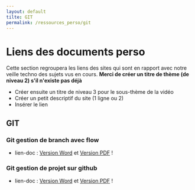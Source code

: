 ```yaml
---
layout: default
tilte: GIT
permalink: /ressources_perso/git
---
```


# Liens des documents perso

Cette section regroupera les liens des sites qui sont en rapport avec notre veille techno des sujets vus en cours.
**Merci de créer un titre de thème (de niveau 2) s'il n'existe pas déjà**

* Créer ensuite un titre de niveau 3 pour le sous-thème de la vidéo
* Créer un petit descriptif du site (1 ligne ou 2)
* Insérer le lien  

## GIT

### Git gestion de branch avec flow

* lien-doc : [Version Word][GIT-01] et [Version PDF][GIT-02] !

[GIT-01]: GIT/VERSIONS-DOC/git-gestion-de-branche-avec-flow.docx

[GIT-02]: GIT/VERSIONS-PDF/git-gestion-de-branche-avec-flow.pdf

### Git gestion de projet sur github

* lien-doc : [Version Word][GIT-03] et [Version PDF][GIT-04] !

[GIT-03]: GIT/VERSIONS-DOC/git-gestion-de-projet-sur-github.docx

[GIT-04]: GIT/VERSIONS-PDF/git-gestion-de-projet-sur-github.pdf
